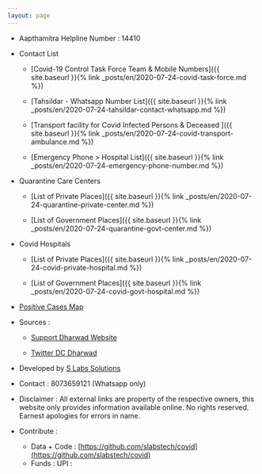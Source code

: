 ```yaml
---
layout: page
---
```


<!---
English Version Below
ಆಪ್ತಮಿತ್ರ ಸಹಾಯವಾಣಿ ಸಂಖ್ಯೆ : 14410

* ಸಂಪರ್ಕ ಸಂಖ್ಯೆ

  * [ಕೋವಿಡ್ ಕಾರ್ಯಪಡೆ ತಂಡ ಮತ್ತು ಮೊಬೈಲ್ ಸಂಖ್ಯೆಗಳನ್ನು ]({{ site.baseurl }}{% link _posts/kn/2020-07-24-kn-covid-task-force.md %})
  * [tahsildar list]({{ site.baseurl }}{% link _posts/kn/2020-07-24-kn-tahsildar-contact-whatsapp.md  %})
  * [transport]({{ site.baseurl }}{% link _posts/kn/2020-07-24-kn-covid-transport-ambulance.md  %})
  * [Emergencz]({{ site.baseurl }}{% link _posts/kn/2020-07-24-kn-emergency-phone-number.md  %})

* quarantine Care center
  * Govt
  * Private

* Covid hospital
  * Private
  * Govt


  ------------
-->
* Aapthamitra Helpline Number : 14410


* Contact List

  * [Covid-19 Control Task Force Team & Mobile Numbers]({{ site.baseurl }}{% link _posts/en/2020-07-24-covid-task-force.md %})  

  * [Tahsildar - Whatsapp Number List]({{ site.baseurl }}{% link _posts/en/2020-07-24-tahsildar-contact-whatsapp.md  %})

  * [Transport facility for Covid Infected Persons & Deceased ]({{ site.baseurl }}{% link _posts/en/2020-07-24-covid-transport-ambulance.md  %})

  * [Emergency Phone > Hospital List]({{ site.baseurl }}{% link _posts/en/2020-07-24-emergency-phone-number.md  %})

* Quarantine Care Centers
  *  [List of Private Places]({{ site.baseurl }}{% link _posts/en/2020-07-24-quarantine-private-center.md  %})

  * [List of Government Places]({{ site.baseurl }}{% link _posts/en/2020-07-24-quarantine-govt-center.md  %})


* Covid Hospitals
  * [List of Private Places]({{ site.baseurl }}{% link _posts/en/2020-07-24-covid-private-hospital.md  %})

  * [List of Government Places]({{ site.baseurl }}{% link _posts/en/2020-07-24-covid-govt-hospital.md  %})


* [Positive Cases Map](https://track.hdbrts.com/public.html)

* Sources :
  * [Support Dharwad Website](https://www.supportdharwad.in/notification)

  * [Twitter DC Dharwad](https://twitter.com/dc_dharwad)


* Developed by [S Labs Solutions](https://slabs.tech)

* Contact : 8073659121 (Whatsapp only)

* Disclaimer :
All external links are property of the respective owners, this website only provides information available online. No rights reserved. Earnest apologies for errors in name.

* Contribute :
  * Data  + Code : [https://github.com/slabstech/covid](https://github.com/slabstech/covid)
  * Funds : UPI :

